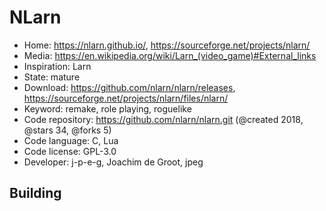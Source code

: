# NLarn

- Home: https://nlarn.github.io/, https://sourceforge.net/projects/nlarn/
- Media: https://en.wikipedia.org/wiki/Larn_(video_game)#External_links
- Inspiration: Larn
- State: mature
- Download: https://github.com/nlarn/nlarn/releases, https://sourceforge.net/projects/nlarn/files/nlarn/
- Keyword: remake, role playing, roguelike
- Code repository: https://github.com/nlarn/nlarn.git (@created 2018, @stars 34, @forks 5)
- Code language: C, Lua
- Code license: GPL-3.0
- Developer: j-p-e-g, Joachim de Groot, jpeg

## Building
